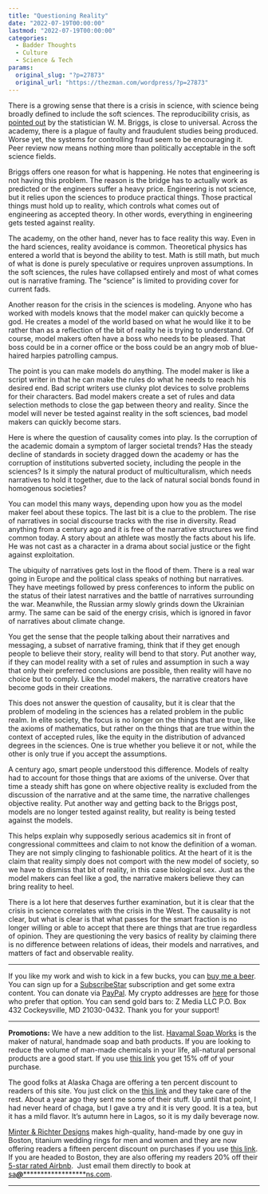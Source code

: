 ```yaml
---
title: "Questioning Reality"
date: "2022-07-19T00:00:00"
lastmod: "2022-07-19T00:00:00"
categories:
  - Badder Thoughts
  - Culture
  - Science & Tech
params:
  original_slug: "?p=27873"
  original_url: "https://thezman.com/wordpress/?p=27873"
---
```


There is a growing sense that there is a crisis in science, with science
being broadly defined to include the soft sciences. The reproducibility
crisis, as <a href="https://www.wmbriggs.com/post/40587/" rel="noopener"
target="_blank">pointed out</a> by the statistician W. M. Briggs, is
close to universal. Across the academy, there is a plague of faulty and
fraudulent studies being produced. Worse yet, the systems for
controlling fraud seem to be encouraging it. Peer review now means
nothing more than politically acceptable in the soft science fields.

Briggs offers one reason for what is happening. He notes that
engineering is not having this problem. The reason is the bridge has to
actually work as predicted or the engineers suffer a heavy price.
Engineering is not science, but it relies upon the sciences to produce
practical things. Those practical things must hold up to reality, which
controls what comes out of engineering as accepted theory. In other
words, everything in engineering gets tested against reality.

The academy, on the other hand, never has to face reality this way. Even
in the hard sciences, reality avoidance is common. Theoretical physics
has entered a world that is beyond the ability to test. Math is still
math, but much of what is done is purely speculative or requires
unproven assumptions. In the soft sciences, the rules have collapsed
entirely and most of what comes out is narrative framing. The “science”
is limited to providing cover for current fads.

Another reason for the crisis in the sciences is modeling. Anyone who
has worked with models knows that the model maker can quickly become a
god. He creates a model of the world based on what he would like it to
be rather than as a reflection of the bit of reality he is trying to
understand. Of course, model makers often have a boss who needs to be
pleased. That boss could be in a corner office or the boss could be an
angry mob of blue-haired harpies patrolling campus.

The point is you can make models do anything. The model maker is like a
script writer in that he can make the rules do what he needs to reach
his desired end. Bad script writers use clunky plot devices to solve
problems for their characters. Bad model makers create a set of rules
and data selection methods to close the gap between theory and reality.
Since the model will never be tested against reality in the soft
sciences, bad model makers can quickly become stars.

Here is where the question of causality comes into play. Is the
corruption of the academic domain a symptom of larger societal trends?
Has the steady decline of standards in society dragged down the academy
or has the corruption of institutions subverted society, including the
people in the sciences? Is it simply the natural product of
multiculturalism, which needs narratives to hold it together, due to the
lack of natural social bonds found in homogenous societies?

You can model this many ways, depending upon how you as the model maker
feel about these topics. The last bit is a clue to the problem. The rise
of narratives in social discourse tracks with the rise in diversity.
Read anything from a century ago and it is free of the narrative
structures we find common today. A story about an athlete was mostly the
facts about his life. He was not cast as a character in a drama about
social justice or the fight against exploitation.

The ubiquity of narratives gets lost in the flood of them. There is a
real war going in Europe and the political class speaks of nothing but
narratives. They have meetings followed by press conferences to inform
the public on the status of their latest narratives and the battle of
narratives surrounding the war. Meanwhile, the Russian army slowly
grinds down the Ukrainian army. The same can be said of the energy
crisis, which is ignored in favor of narratives about climate change.

You get the sense that the people talking about their narratives and
messaging, a subset of narrative framing, think that if they get enough
people to believe their story, reality will bend to that story. Put
another way, if they can model reality with a set of rules and
assumption in such a way that only their preferred conclusions are
possible, then reality will have no choice but to comply. Like the model
makers, the narrative creators have become gods in their creations.

This does not answer the question of causality, but it is clear that the
problem of modeling in the sciences has a related problem in the public
realm. In elite society, the focus is no longer on the things that are
true, like the axioms of mathematics, but rather on the things that are
true within the context of accepted rules, like the equity in the
distribution of advanced degrees in the sciences. One is true whether
you believe it or not, while the other is only true if you accept the
assumptions.

A century ago, smart people understood this difference. Models of realty
had to account for those things that are axioms of the universe. Over
that time a steady shift has gone on where objective reality is excluded
from the discussion of the narrative and at the same time, the narrative
challenges objective reality. Put another way and getting back to the
Briggs post, models are no longer tested against reality, but reality is
being tested against the models.

This helps explain why supposedly serious academics sit in front of
congressional committees and claim to not know the definition of a
woman. They are not simply clinging to fashionable politics. At the
heart of it is the claim that reality simply does not comport with the
new model of society, so we have to dismiss that bit of reality, in this
case biological sex. Just as the model makers can feel like a god, the
narrative makers believe they can bring reality to heel.

There is a lot here that deserves further examination, but it is clear
that the crisis in science correlates with the crisis in the West. The
causality is not clear, but what is clear is that what passes for the
smart fraction is no longer willing or able to accept that there are
things that are true regardless of opinion. They are questioning the
very basics of reality by claiming there is no difference between
relations of ideas, their models and narratives, and matters of fact and
observable reality.

------------------------------------------------------------------------

If you like my work and wish to kick in a few bucks, you can
<a href="https://www.buymeacoffee.com/mujolulu" rel="noopener"
target="_blank">buy me a beer</a>. You can sign up for a
<a href="https://www.subscribestar.com/the-z-blog" rel="noopener"
target="_blank">SubscribeStar</a> subscription and get some extra
content. You can donate via <a
href="https://www.paypal.com/donate/?cmd=_s-xclick&amp;hosted_button_id=UDAS2Q8JYA6CN&amp;source=url"
rel="noopener" target="_blank">PayPal</a>. My crypto addresses are
<a href="https://thezman.com/wordpress/?page_id=22713" rel="noopener"
target="_blank">here</a> for those who prefer that option. You can send
gold bars to: Z Media LLC P.O. Box 432 Cockeysville, MD 21030-0432.
Thank you for your support!

------------------------------------------------------------------------

**Promotions:** We have a new addition to the list.
<a href="https://havamalsoapworks.com/" rel="noopener"
target="_blank">Havamal Soap Works</a> is the maker of natural, handmade
soap and bath products. If you are looking to reduce the volume of
man-made chemicals in your life, all-natural personal products are a
good start. If you use
<a href="https://havamalsoapworks.com/discount/ZMAN" rel="noopener"
target="_blank">this link</a> you get 15% off of your purchase.

The good folks at Alaska Chaga are offering a ten percent discount to
readers of this site. You just click on the
<a href="https://alaskachaga.us/discount/ZMAN" rel="noopener noreferrer"
target="_blank">this link</a> and they take care of the rest. About a
year ago they sent me some of their stuff. Up until that point, I had
never heard of chaga, but I gave a try and it is very good. It is a tea,
but it has a mild flavor. It’s autumn here in Lagos, so it is my daily
beverage now.

<a href="https://www.minterandrichterdesigns.com/"
rel="noreferrer nofollow noopener" target="_blank">Minter &amp; Richter
Designs</a> makes high-quality, hand-made by one guy in Boston, titanium
wedding rings for men and women and they are now offering readers a
fifteen percent discount on purchases if you use
<a href="https://www.minterandrichterdesigns.com/discount/ZMAN"
rel="noreferrer nofollow noopener" target="_blank">this link</a>.
<span class="highlight"><span class="colour"><span class="font"><span class="size">If
you are headed to Boston, they are also offering my readers 20% off
their <a
href="https://www.airbnb.com/users/7988017/listings?user_id=7988017&amp;s=3"
rel="noopener noreferrer" target="_blank">5-star rated Airbnb</a>.  Just
email them directly to book at
<a href="mailto:sa***@*********************ns.com"
data-original-string="W/5YhpRmsxXCrSYXlh39gg==cb7r1XB/j2WhY/ib+WMi4+ONGCQwDIflyr7UUcyPPQAVOSeEZKVvGKNC00iq0Di0cke"><span
class="apbct-email-encoder"
data-original-string="2zsMOSYjXdoEb90XisztYg==cb7/MQ0O8wlYUJY37jzj2WXb+lHDP2BxgVaQOdhSgs8J9zECDK4fvh0tqe6FI+ZISDg"
title="This contact has been encoded by Anti-Spam by CleanTalk. Click to decode. To finish the decoding make sure that JavaScript is enabled in your browser.">sa<span
class="apbct-blur">***</span>@<span
class="apbct-blur">*********************</span>ns.com</span></a>.</span></span></span></span>

------------------------------------------------------------------------
